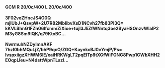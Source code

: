 #### GCM R 20/0c/400 L 20/0c/400
**3F02voZHncJS4G0Q**<br/>**mjlUbJ+QsvpW+2U7R82MbIibvXsD1NCvh27fb83PI3Q=**<br/>**kKVLBhnG1FZh06lfcmmZiXioe+tujl3JliZfWNntq3oe2ByaHSOnzvWlaIP2M3yG8Sm9IQK/q79KtoBC...**<br/><br/>
**NwrmuhNZDyImnAKF**<br/>**7hzl0bhMQuLjZ/bhP9qcO/ZGQ+KaynkcBJ0vYmjP/Ps=**<br/>**IvspxiigzXHWM6lE/xaiHRKWgLT2pqEITp8tXGfWiFGNG8Pwp1GWbXHH2EOqpLleu+N4dsttWpnTLazI...**